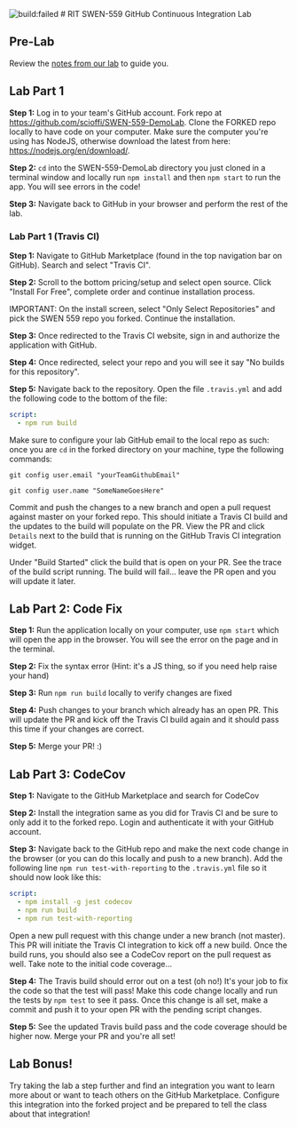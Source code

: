 <img src="https://travis-ci.com/SirGoose3432/SWEN-559-DemoLab.svg?branch=master" alt="build:failed">
# RIT SWEN-559 GitHub Continuous Integration Lab

## Pre-Lab

Review the [notes from our lab](https://docs.google.com/presentation/d/1Uo52RZa-w3rvVPO4GVQK2MzgNEhg-A6bl8Id2Hy-jwU/edit?usp=sharing) to guide you.

## Lab Part 1

**Step 1:** Log in to your team's GitHub account. Fork repo at https://github.com/scioffi/SWEN-559-DemoLab. Clone the FORKED repo locally to have code on your computer. Make sure the computer you're using has NodeJS, otherwise download the latest from here: https://nodejs.org/en/download/.

**Step 2:** `cd` into the SWEN-559-DemoLab directory you just cloned in a terminal window and locally run `npm install` and then `npm start` to run the app. You will see errors in the code! 

**Step 3:** Navigate back to GitHub in your browser and perform the rest of the lab.

### Lab Part 1 (Travis CI)

**Step 1:** Navigate to GitHub Marketplace (found in the top navigation bar on GitHub). Search and select "Travis CI".

**Step 2:** Scroll to the bottom pricing/setup and select open source. Click "Install For Free", complete order and continue installation process.

IMPORTANT: On the install screen, select "Only Select Repositories" and pick the SWEN 559 repo you forked. Continue the installation.

**Step 3:** Once redirected to the Travis CI website, sign in and authorize the application with GitHub.

**Step 4:** Once redirected, select your repo and you will see it say "No builds for this repository".

**Step 5:** Navigate back to the repository. Open the file `.travis.yml` and add the following code to the bottom of the file:

```yml
script:
  - npm run build
```
Make sure to configure your lab GitHub email to the local repo as such: once you are `cd` in the forked directory on your machine, type the following commands: 

`git config user.email "yourTeamGithubEmail"`

`git config user.name "SomeNameGoesHere"`

Commit and push the changes to a new branch and open a pull request against master on your forked repo. This should initiate a Travis CI build and the updates to the build will populate on the PR. View the PR and click `Details` next to the build that is running on the GitHub Travis CI integration widget.

Under "Build Started" click the build that is open on your PR. See the trace of the build script running. The build will fail... leave the PR open and you will update it later.

## Lab Part 2: Code Fix

**Step 1:** Run the application locally on your computer, use `npm start` which will open the app in the browser. You will see the error on the page and in the terminal.

**Step 2:** Fix the syntax error (Hint: it's a JS thing, so if you need help raise your hand)

**Step 3:** Run `npm run build` locally to verify changes are fixed

**Step 4:** Push changes to your branch which already has an open PR. This will update the PR and kick off the Travis CI build again and it should pass this time if your changes are correct.

**Step 5:** Merge your PR! :)

## Lab Part 3: CodeCov

**Step 1:** Navigate to the GitHub Marketplace and search for CodeCov

**Step 2:** Install the integration same as you did for Travis CI and be sure to only add it to the forked repo. Login and authenticate it with your GitHub account.

**Step 3:** Navigate back to the GitHub repo and make the next code change in the browser (or you can do this locally and push to a new branch). Add the following line `npm run test-with-reporting` to the `.travis.yml` file so it should now look like this:

```yml
script:
  - npm install -g jest codecov
  - npm run build
  - npm run test-with-reporting
```

Open a new pull request with this change under a new branch (not master). This PR will initiate the Travis CI integration to kick off a new build. Once the build runs, you should also see a CodeCov report on the pull request as well. Take note to the initial code coverage...

**Step 4:** The Travis build should error out on a test (oh no!) It's your job to fix the code so that the test will pass! Make this code change locally and run the tests by `npm test` to see it pass. Once this change is all set, make a commit and push it to your open PR with the pending script changes.

**Step 5:** See the updated Travis build pass and the code coverage should be higher now. Merge your PR and you're all set!

## Lab Bonus!

Try taking the lab a step further and find an integration you want to learn more about or want to teach others on the GitHub Marketplace. Configure this integration into the forked project and be prepared to tell the class about that integration!
